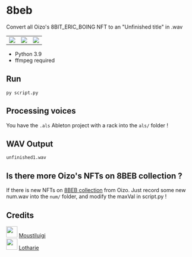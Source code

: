 # 8beb

Convert all Oizo's 8BIT_ERIC_BOING NFT to an "Unfinished title" in .wav

<table>
  <tr>
  <td valign="top">
    <img src="https://assets.foundation.app/0xD62C83ed5524802a6e5e7cA2b350E404a6a204a0/1/nft.gif">
  </td>
  <td valign="top">
    <img src="https://assets.foundation.app/0xD62C83ed5524802a6e5e7cA2b350E404a6a204a0/27/nft.gif">
  </td>
  <td valign="top">
    <img src="https://assets.foundation.app/0xD62C83ed5524802a6e5e7cA2b350E404a6a204a0/30/nft.gif">
  </td>
  </tr>
</table>

- Python 3.9
- ffmpeg required

## Run
`py script.py`

## Processing voices
You have the `.als` Ableton project with a rack into the `als/` folder !

## WAV Output
`unfinished1.wav`

## Is there more Oizo's NFTs on 8BEB collection ?
If there is new NFTs on [8BEB collection](https://foundation.app/collection/eightb) from Oizo. Just record some new num.wav into the `num/` folder, and modify the maxVal in script.py !

## Credits
<img src="https://avatars.githubusercontent.com/u/42671335?v=4" width="30px" height="30px"> [Moustiluigi](https://github.com/Moustiluigi) <br/>
<img src="https://avatars.githubusercontent.com/u/49253492?v=4" width="30px" height="30px"> [Lotharie](https://github.com/LotharieSlayer)
